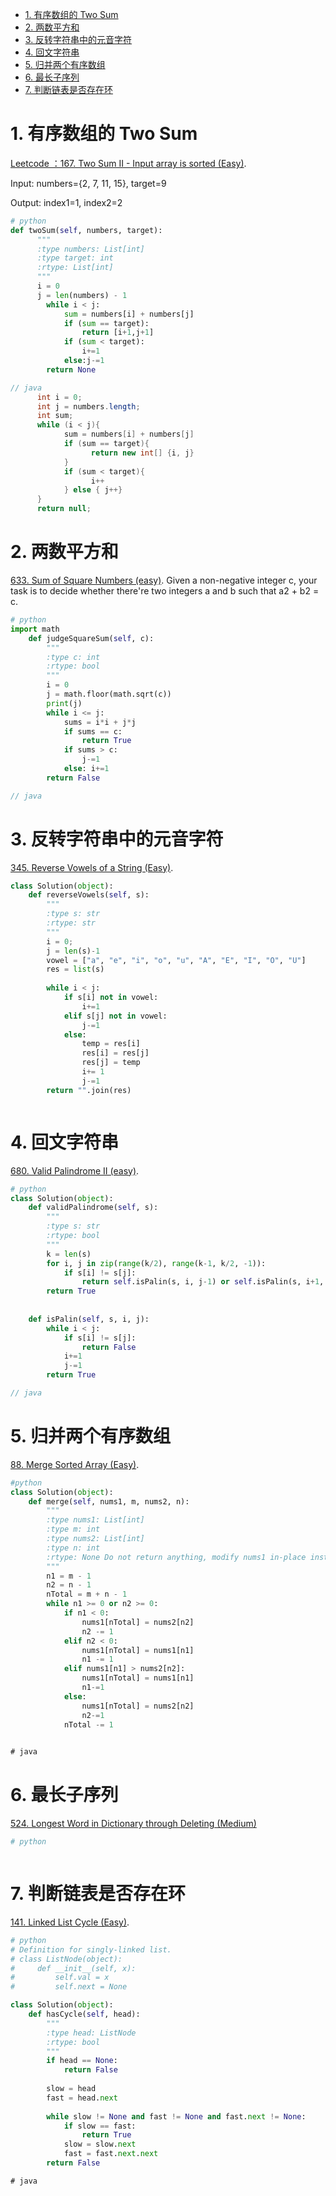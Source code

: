 <!-- GFM-TOC -->
* [1. 有序数组的 Two Sum](#1-有序数组的-two-sum)
* [2. 两数平方和](#2-两数平方和)
* [3. 反转字符串中的元音字符](#3-反转字符串中的元音字符)
* [4. 回文字符串](#4-回文字符串)
* [5. 归并两个有序数组](#5-归并两个有序数组)
* [6. 最长子序列](#7-最长子序列)
* [7. 判断链表是否存在环](#6-判断链表是否存在环)
<!-- GFM-TOC -->

# 1. 有序数组的 Two Sum

[Leetcode ：167. Two Sum II - Input array is sorted (Easy)](https://leetcode.com/problems/two-sum-ii-input-array-is-sorted/).

Input: numbers={2, 7, 11, 15}, target=9

Output: index1=1, index2=2


```python
# python
def twoSum(self, numbers, target):
      """
      :type numbers: List[int]
      :type target: int
      :rtype: List[int]
      """
      i = 0
      j = len(numbers) - 1
        while i < j:
            sum = numbers[i] + numbers[j]
            if (sum == target):
                return [i+1,j+1]
            if (sum < target):
                i+=1
            else:j-=1
        return None
 ```       
        
```Java
// java
      int i = 0;
      int j = numbers.length;
      int sum;
      while (i < j){
            sum = numbers[i] + numbers[j]
            if (sum == target){
                  return new int[] {i, j}
            }
            if (sum < target){
                  i++
            } else { j++}
      }
      return null;
```


# 2. 两数平方和

[633. Sum of Square Numbers (easy)](https://leetcode.com/problems/sum-of-square-numbers/description/).
Given a non-negative integer c, your task is to decide whether there're two integers a and b such that a2 + b2 = c.

```python
# python
import math
    def judgeSquareSum(self, c):
        """
        :type c: int
        :rtype: bool
        """
        i = 0
        j = math.floor(math.sqrt(c))
        print(j)
        while i <= j:
            sums = i*i + j*j
            if sums == c:
                return True
            if sums > c:
                j-=1
            else: i+=1
        return False
```


```java
// java
```


# 3. 反转字符串中的元音字符 

[345. Reverse Vowels of a String (Easy)](https://leetcode.com/problems/reverse-vowels-of-a-string/).

```python
class Solution(object):
    def reverseVowels(self, s):
        """
        :type s: str
        :rtype: str
        """
        i = 0;
        j = len(s)-1
        vowel = ["a", "e", "i", "o", "u", "A", "E", "I", "O", "U"]
        res = list(s)
        
        while i < j:
            if s[i] not in vowel:
                i+=1
            elif s[j] not in vowel:
                j-=1
            else:
                temp = res[i]
                res[i] = res[j]
                res[j] = temp
                i+= 1
                j-=1
        return "".join(res)
```

```java

```



# 4. 回文字符串

[680. Valid Palindrome II (easy)](https://leetcode.com/problems/valid-palindrome-ii/description/).
```python
# python
class Solution(object):
    def validPalindrome(self, s):
        """
        :type s: str
        :rtype: bool
        """
        k = len(s)
        for i, j in zip(range(k/2), range(k-1, k/2, -1)):
            if s[i] != s[j]:
                return self.isPalin(s, i, j-1) or self.isPalin(s, i+1, j)
        return True
        
    
    def isPalin(self, s, i, j):
        while i < j:
            if s[i] != s[j]:
                return False
            i+=1
            j-=1
        return True
```

```java
// java
```

# 5. 归并两个有序数组

[88. Merge Sorted Array (Easy)](https://leetcode.com/problems/merge-sorted-array/description/).
```python
#python
class Solution(object):
    def merge(self, nums1, m, nums2, n):
        """
        :type nums1: List[int]
        :type m: int
        :type nums2: List[int]
        :type n: int
        :rtype: None Do not return anything, modify nums1 in-place instead.
        """
        n1 = m - 1
        n2 = n - 1
        nTotal = m + n - 1
        while n1 >= 0 or n2 >= 0:
            if n1 < 0:
                nums1[nTotal] = nums2[n2]
                n2 -= 1
            elif n2 < 0:
                nums1[nTotal] = nums1[n1]
                n1 -= 1
            elif nums1[n1] > nums2[n2]:
                nums1[nTotal] = nums1[n1]
                n1-=1
            else:
                nums1[nTotal] = nums2[n2]
                n2-=1
            nTotal -= 1        
        
```


```java
# java

```

# 6. 最长子序列 

[524. Longest Word in Dictionary through Deleting (Medium)](https://leetcode.com/problems/longest-word-in-dictionary-through-deleting/description/)
```python
# python

```

```java

```

# 7. 判断链表是否存在环

[141. Linked List Cycle (Easy)](https://leetcode.com/problems/linked-list-cycle/description/).
```python
# python
# Definition for singly-linked list.
# class ListNode(object):
#     def __init__(self, x):
#         self.val = x
#         self.next = None

class Solution(object):
    def hasCycle(self, head):
        """
        :type head: ListNode
        :rtype: bool
        """
        if head == None:
            return False
        
        slow = head
        fast = head.next
        
        while slow != None and fast != None and fast.next != None:
            if slow == fast:
                return True
            slow = slow.next
            fast = fast.next.next
        return False

```

```java
# java
```









